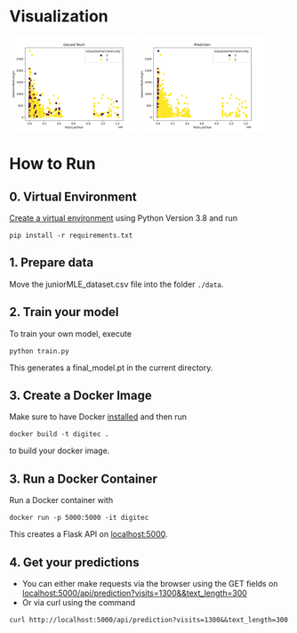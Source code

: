 # Visualization
<img src="./visualizations/ground_truth_example.png" alt="drawing" width="45%"/> <img src="./visualizations/prediction_example.png" alt="drawing" width="45%"/>
# How to Run
## 0. Virtual Environment
[Create a virtual environment](https://packaging.python.org/guides/installing-using-pip-and-virtual-environments/#creating-a-virtual-environment) using Python Version 3.8 and run

```
pip install -r requirements.txt
```

## 1. Prepare data

Move the juniorMLE_dataset.csv file into the folder `./data`.

## 2. Train your model

To train your own model, execute

```
python train.py
```

This generates a final_model.pt in the current directory.

## 3. Create a Docker Image

Make sure to have Docker [installed](https://docs.docker.com/engine/install/ubuntu/) and then run

```
docker build -t digitec .
```

to build your docker image.

## 3. Run a Docker Container

Run a Docker container with

```
docker run -p 5000:5000 -it digitec
```

This creates a Flask API on [localhost:5000](http://localhost:5000).

## 4. Get your predictions
* You can either make requests via the browser using the GET fields
on [localhost:5000/api/prediction?visits=1300&&text_length=300](http://localhost:5000/api/prediction?visits=1300&&text_length=300)
* Or via curl using the command
```
curl http://localhost:5000/api/prediction?visits=1300&&text_length=300
```
